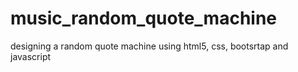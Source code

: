 # music_random_quote_machine
designing a random quote machine using html5, css, bootsrtap and javascript
